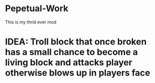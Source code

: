 # Pepetual-Work
This is my thrid ever mod

# IDEA: Troll block that once broken has a small chance to become a living block and attacks player otherwise blows up in players face
